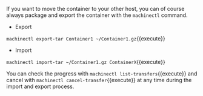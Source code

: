 If you want to move the container to your other host, you can of course always package and export the container with the `machinectl` command.

* Export

`machinectl export-tar Container1 ~/Container1.gz`{{execute}}

* Import

`machinectl import-tar ~/Container1.gz ContainerX`{{execute}}


You can check the progress with `machinectl list-transfers`{{execute}} and cancel with `machinectl cancel-transfer`{{execute}} at any time during the import and export process.
